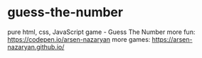# guess-the-number
pure html, css, JavaScript game - Guess The Number
more fun: https://codepen.io/arsen-nazaryan
more games: https://arsen-nazaryan.github.io/
